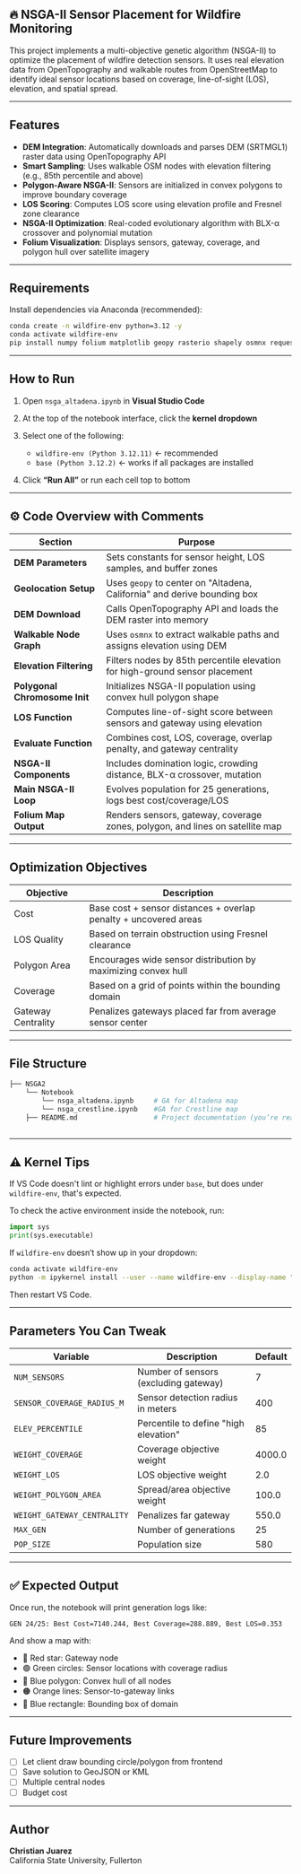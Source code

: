 ## 🔥 NSGA-II Sensor Placement for Wildfire Monitoring

This project implements a multi-objective genetic algorithm (NSGA-II) to optimize the placement of wildfire detection sensors. It uses real elevation data from OpenTopography and walkable routes from OpenStreetMap to identify ideal sensor locations based on coverage, line-of-sight (LOS), elevation, and spatial spread.

---

## Features

- **DEM Integration**: Automatically downloads and parses DEM (SRTMGL1) raster data using OpenTopography API
- **Smart Sampling**: Uses walkable OSM nodes with elevation filtering (e.g., 85th percentile and above)
- **Polygon-Aware NSGA-II**: Sensors are initialized in convex polygons to improve boundary coverage
- **LOS Scoring**: Computes LOS score using elevation profile and Fresnel zone clearance
- **NSGA-II Optimization**: Real-coded evolutionary algorithm with BLX-α crossover and polynomial mutation
- **Folium Visualization**: Displays sensors, gateway, coverage, and polygon hull over satellite imagery

---

## Requirements

Install dependencies via Anaconda (recommended):

```bash
conda create -n wildfire-env python=3.12 -y
conda activate wildfire-env
pip install numpy folium matplotlib geopy rasterio shapely osmnx requests
```

---

## How to Run

1. Open `nsga_altadena.ipynb` in **Visual Studio Code**
2. At the top of the notebook interface, click the **kernel dropdown**
3. Select one of the following:

   - `wildfire-env (Python 3.12.11)` ← recommended
   - `base (Python 3.12.2)` ← works if all packages are installed

4. Click **“Run All”** or run each cell top to bottom

---

## ⚙️ Code Overview with Comments

| Section | Purpose |
|--------|---------|
| **DEM Parameters** | Sets constants for sensor height, LOS samples, and buffer zones |
| **Geolocation Setup** | Uses `geopy` to center on "Altadena, California" and derive bounding box |
| **DEM Download** | Calls OpenTopography API and loads the DEM raster into memory |
| **Walkable Node Graph** | Uses `osmnx` to extract walkable paths and assigns elevation using DEM |
| **Elevation Filtering** | Filters nodes by 85th percentile elevation for high-ground sensor placement |
| **Polygonal Chromosome Init** | Initializes NSGA-II population using convex hull polygon shape |
| **LOS Function** | Computes line-of-sight score between sensors and gateway using elevation |
| **Evaluate Function** | Combines cost, LOS, coverage, overlap penalty, and gateway centrality |
| **NSGA-II Components** | Includes domination logic, crowding distance, BLX-α crossover, mutation |
| **Main NSGA-II Loop** | Evolves population for 25 generations, logs best cost/coverage/LOS |
| **Folium Map Output** | Renders sensors, gateway, coverage zones, polygon, and lines on satellite map |

---

## Optimization Objectives

| Objective              | Description                                                      |
|------------------------|------------------------------------------------------------------|
| Cost                | Base cost + sensor distances + overlap penalty + uncovered areas |
| LOS Quality         | Based on terrain obstruction using Fresnel clearance             |
| Polygon Area        | Encourages wide sensor distribution by maximizing convex hull    |
| Coverage            | Based on a grid of points within the bounding domain             |
| Gateway Centrality  | Penalizes gateways placed far from average sensor center         |

---

## File Structure

```bash
├── NSGA2
    └── Notebook
        └── nsga_altadena.ipynb     # GA for Altadena map
        └── nsga_crestline.ipynb    #GA for Crestline map 
    ├── README.md                   # Project documentation (you’re reading it)
    
```

---

## ⚠️ Kernel Tips

If VS Code doesn't lint or highlight errors under `base`, but does under `wildfire-env`, that's expected.

To check the active environment inside the notebook, run:

```python
import sys
print(sys.executable)
```

If `wildfire-env` doesn’t show up in your dropdown:
```bash
conda activate wildfire-env
python -m ipykernel install --user --name wildfire-env --display-name "wildfire-env"
```

Then restart VS Code.

---

## Parameters You Can Tweak

| Variable | Description | Default |
|----------|-------------|---------|
| `NUM_SENSORS` | Number of sensors (excluding gateway) | 7 |
| `SENSOR_COVERAGE_RADIUS_M` | Sensor detection radius in meters | 400 |
| `ELEV_PERCENTILE` | Percentile to define "high elevation" | 85 |
| `WEIGHT_COVERAGE` | Coverage objective weight | 4000.0 |
| `WEIGHT_LOS` | LOS objective weight | 2.0 |
| `WEIGHT_POLYGON_AREA` | Spread/area objective weight | 100.0 |
| `WEIGHT_GATEWAY_CENTRALITY` | Penalizes far gateway | 550.0 |
| `MAX_GEN` | Number of generations | 25 |
| `POP_SIZE` | Population size | 580 |

---

## ✅ Expected Output

Once run, the notebook will print generation logs like:

```
GEN 24/25: Best Cost=7140.244, Best Coverage=288.889, Best LOS=0.353
```

And show a map with:
- 🔴 Red star: Gateway node
- 🟢 Green circles: Sensor locations with coverage radius
- 🔷 Blue polygon: Convex hull of all nodes
- 🟠 Orange lines: Sensor-to-gateway links
- 🔲 Blue rectangle: Bounding box of domain

---

## Future Improvements

- [ ] Let client draw bounding circle/polygon from frontend
- [ ] Save solution to GeoJSON or KML
- [ ] Multiple central nodes
- [ ] Budget cost 
---

## Author

**Christian Juarez**  
California State University, Fullerton 
